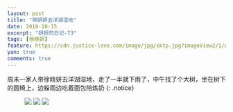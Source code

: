 ```yaml
---
layout: post
title: "带妍妍去洋湖湿地"
date: 2018-10-15
excerpt: "妍妍的日记-73"
tags: [徐晓妍]
feature: https://cdn.justice-love.com/image/jpg/xktp.jpg?imageView2/1/w/1200/h/500
yan: true
comments: true
---
```

周末一家人带徐晓妍去洋湖湿地，走了一半就下雨了，中午找了个大树，坐在树下的圆椅上，边躲雨边吃着面包陪炼奶
{: .notice}
<figure>
    <img src="{{ site.staticUrl }}/yanyan/image/yanghu1.jpg?imageMogr2/auto-orient" />
    <img src="{{ site.staticUrl }}/yanyan/image/yanghu3.jpg?imageMogr2/auto-orient" />
    <img src="{{ site.staticUrl }}/yanyan/image/yanghu2.jpg?imageMogr2/auto-orient" />
</figure>
